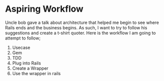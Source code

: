 # Aspiring Workflow

Uncle bob gave a talk about architecture that helped me begin to see where Rails ends and the business begins. As such, I want to try to follow his suggestions and create a t-shirt quoter. Here is the workflow I am going to attempt to follow;

1. Usecase
2. Gem
3. TDD
4. Plug into Rails
5. Create a Wrapper
6. Use the wrapper in rails

